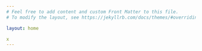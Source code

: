 ```yaml
---
# Feel free to add content and custom Front Matter to this file.
# To modify the layout, see https://jekyllrb.com/docs/themes/#overriding-theme-defaults

layout: home

x
---
```


